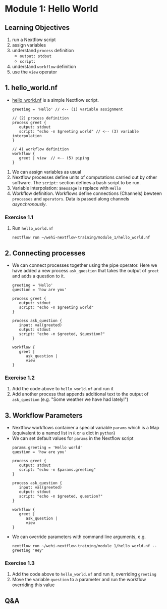 # Module 1: Hello World

## Learning Objectives
1. run a Nextflow script
1. assign variables
2. understand `process` definition
   * `output: stdout`
   * `script:`
3. understand `workflow` definition
5. use the `view` operator

## 1. hello_world.nf

* [hello_world.nf](hello_world.nf) is a simple Nextflow script.
   ```nextflow
   greeting = 'Hello' // <-- (1) variable assignment

   // (2) process definition
   process greet {
      output: stdout
      script: "echo -n $greeting world" // <-- (3) variable interpolation
   }

   // 4) workflow definition
   workflow {
      greet | view  // <-- (5) piping
   }
   ```
1. We can assign variables as usual
2. Nextflow processes define units of computations carried out by other software. The `script:` section defines a bash script to be run.
3. Variable interpolation: `$message` is replace with `Hello`
4. Workflow definition. Workflows define connections (Channels) bewteen `processes` and `operators`. Data is passed along channels *asynchronously*.
### **Exercise 1.1**
1. Run `hello_world.nf`
   ```
   nextflow run ~/wehi-nextflow-training/module_1/hello_world.nf
   ```

## 2. Connecting processes
* We can connect processes together using the pipe operator. Here we have added a new process `ask_question` that takes the output of `greet` and adds a question to it.
   ```nextflow
   greeting = 'Hello'
   question = 'how are you'

   process greet {
      output: stdout
      script: "echo -n $greeting world"
   }

   process ask_question {
      input: val(greeted)
      output: stdout
      script: "echo -n $greeted, $question?"
   }

   workflow {
      greet | 
         ask_question |
         view  
   }
   ```

### **Exercise 1.2**
1. Add the code above to `hello_world.nf` and run it 
2. Add another process that appends additional text to the output of `ask_question` (e.g. "Some weather we have had lately!")

## 3. Workflow Parameters
* Nextflow workflows container a special variable `params` which is a Map (equivalent to a named list in `R` or a dict in `python`)
* We can set default values for `params` in the Nextflow script
   ```nextflow
   params.greeting = 'Hello world'
   question = 'how are you'

   process greet {
      output: stdout
      script: "echo -n $params.greeting"
   }

   process ask_question {
      input: val(greeted)
      output: stdout
      script: "echo -n $greeted, question?"
   }

   workflow {
      greet |
         ask_question |
         view
   }
   ```
* We can override parameters with command line arguments, e.g.
   ```
   nextflow run ~/wehi-nextflow-training/module_1/hello_world.nf --greeting 'Hey'
   ```
### **Exercise 1.3**
1. Add the code above to `hello_world.nf` and run it, overriding `greeting`
2. Move the variable `question` to a parameter and run the workflow overriding this value

## Q&A